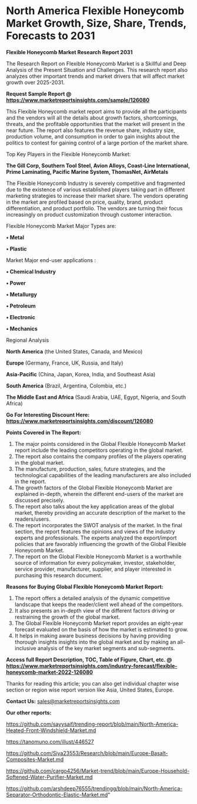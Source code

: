# North America Flexible Honeycomb Market Growth, Size, Share, Trends, Forecasts to 2031

<strong>Flexible Honeycomb Market Research Report 2031</strong>

The Research Report on Flexible Honeycomb Market is a Skillful and Deep Analysis of the Present Situation and Challenges. This research report also analyzes other important trends and market drivers that will affect market growth over 2025-2031.

<strong>Request Sample Report @ <a href=https://www.marketreportsinsights.com/sample/126080>https://www.marketreportsinsights.com/sample/126080</a></strong>

This Flexible Honeycomb market report aims to provide all the participants and the vendors will all the details about growth factors, shortcomings, threats, and the profitable opportunities that the market will present in the near future. The report also features the revenue share, industry size, production volume, and consumption in order to gain insights about the politics to contest for gaining control of a large portion of the market share.

Top Key Players in the Flexible Honeycomb Market:

<strong>The Gill Corp, Southern Tool Steel, Avion Alloys, Coast-Line International, Prime Laminating, Pacific Marine System, ThomasNet, AirMetals</strong>

The Flexible Honeycomb Industry is severely competitive and fragmented due to the existence of various established players taking part in different marketing strategies to increase their market share. The vendors operating in the market are profiled based on price, quality, brand, product differentiation, and product portfolio. The vendors are turning their focus increasingly on product customization through customer interaction.

Flexible Honeycomb Market Major Types are:

<strong>• Metal

• Plastic</strong>

Market Major end-user applications :

<strong>• Chemical Industry

• Power

• Metallurgy

• Petroleum

• Electronic

• Mechanics</strong>

Regional Analysis

</u><strong><b>North America</b></strong> (the United States, Canada, and Mexico)

<strong><b>Europe </b></strong>(Germany, France, UK, Russia, and Italy)

<strong><b>Asia-Pacific</b></strong> (China, Japan, Korea, India, and Southeast Asia)

<strong><b>South America</b></strong> (Brazil, Argentina, Colombia, etc.)

<strong><b>The Middle East and Africa</b></strong> (Saudi Arabia, UAE, Egypt, Nigeria, and South Africa)

<strong>Go For Interesting Discount Here: <a href=https://www.marketreportsinsights.com/discount/126080>https://www.marketreportsinsights.com/discount/126080</a></strong>

<strong>Points Covered in The Report:</strong>
<ol>
  <li>The major points considered in the Global Flexible Honeycomb Market report include the leading competitors operating in the global market.</li>
  <li>The report also contains the company profiles of the players operating in the global market.</li>
  <li>The manufacture, production, sales, future strategies, and the technological capabilities of the leading manufacturers are also included in the report.</li>
  <li>The growth factors of the Global Flexible Honeycomb Market are explained in-depth, wherein the different end-users of the market are discussed precisely.</li>
  <li>The report also talks about the key application areas of the global market, thereby providing an accurate description of the market to the readers/users.</li>
  <li>The report incorporates the SWOT analysis of the market. In the final section, the report features the opinions and views of the industry experts and professionals. The experts analyzed the export/import policies that are favorably influencing the growth of the Global Flexible Honeycomb Market.</li>
  <li>The report on the Global Flexible Honeycomb Market is a worthwhile source of information for every policymaker, investor, stakeholder, service provider, manufacturer, supplier, and player interested in purchasing this research document.</li>
</ol>
<strong>Reasons for Buying Global Flexible Honeycomb Market Report:</strong>

<ol>
  <li>The report offers a detailed analysis of the dynamic competitive landscape that keeps the reader/client well ahead of the competitors.</li>
  <li>It also presents an in-depth view of the different factors driving or restraining the growth of the global market.</li>
  <li>The Global Flexible Honeycomb Market report provides an eight-year forecast evaluated on the basis of how the market is estimated to grow.</li>
  <li>It helps in making aware business decisions by having providing thorough insights insights into the global market and by making an all-inclusive analysis of the key market segments and sub-segments.</li>
</ol>
<strong>Access full Report Description, TOC, Table of Figure, Chart, etc. @ <a href=https://www.marketreportsinsights.com/industry-forecast/flexible-honeycomb-market-2022-126080>https://www.marketreportsinsights.com/industry-forecast/flexible-honeycomb-market-2022-126080</a></strong>


Thanks for reading this article; you can also get individual chapter wise section or region wise report version like Asia, United States, Europe.

<strong>Contact Us:</strong>
sales@marketreportsinsights.com

<strong>Our other reports:</strong>

<a href=https://github.com/sayysaif/trending-report/blob/main/North-America-Heated-Front-Windshield-Market.md>https://github.com/sayysaif/trending-report/blob/main/North-America-Heated-Front-Windshield-Market.md</a>

<a href=https://tanomuno.com/illust/446527>https://tanomuno.com/illust/446527</a>

<a href=https://github.com/Siya23553/Research/blob/main/Europe-Basalt-Composites-Market.md>https://github.com/Siya23553/Research/blob/main/Europe-Basalt-Composites-Market.md</a>

<a href=https://github.com/cargo4256/Market-trend/blob/main/Europe-Household-Softened-Water-Purifier-Market.md>https://github.com/cargo4256/Market-trend/blob/main/Europe-Household-Softened-Water-Purifier-Market.md</a>

<a href=https://github.com/arshdeep76555/trendingg/blob/main/North-America-Separator-Orthodontic-Elastic-Market.md>https://github.com/arshdeep76555/trendingg/blob/main/North-America-Separator-Orthodontic-Elastic-Market.md</a>"
